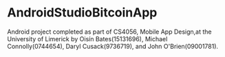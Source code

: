# AndroidStudioBitcoinApp

Android project completed as part of CS4056, Mobile App Design,at the University of Limerick by
Oisín Bates(15131696), Michael Connolly(0744654), Daryl Cusack(9736719), and John O'Brien(09001781).
